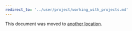 ```yaml
---
redirect_to: '../user/project/working_with_projects.md'
---
```


This document was moved to [another location](../user/project/working_with_projects.md).

<!-- This redirect file can be deleted after <2021-05-04>. -->
<!-- Before deletion, see: https://docs.gitlab.com/ee/development/documentation/#move-or-rename-a-page -->